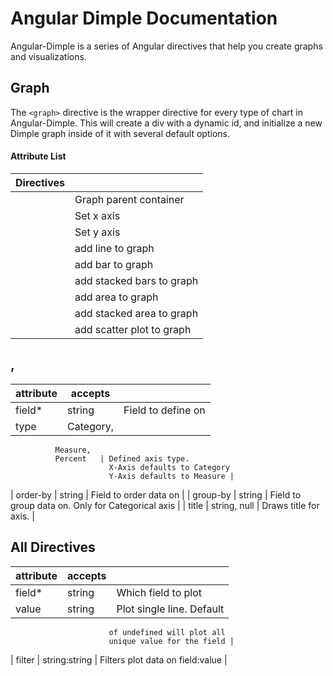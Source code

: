 # Angular Dimple Documentation

Angular-Dimple is a series of Angular directives that help you create graphs and visualizations.

## Graph

The `<graph>` directive is the wrapper directive for every type of chart in Angular-Dimple. This will create a div with a dynamic id, and initialize a new Dimple graph inside of it with several default options.

#### Attribute List

| Directives     		|						     |
| --------------------- | -------------------------- |
| <graph>		  		| Graph parent container     |
| <x>			  		| Set x axis 		 	     |
| <y>			  		| Set y axis  			     |
| <line>		  		| add line to graph 	     |
| <bar>		  			| add bar to graph 		     |
| <stacked-bar>			| add stacked bars to graph  |
| <area>		  		| add area to graph          |
| <stacked-area>		| add stacked area to graph  |
| <scatter-plot>		| add scatter plot to graph  |

## <x>, <y>
| attribute | accepts 	| 							 |
| --------- | --------- | -------------------------- |
| field*	| string	| Field to define on         |
| type		| Category,
			  Measure,
			  Percent	| Defined axis type.
						  X-Axis defaults to Category
						  Y-Axis defaults to Measure |
| order-by  | string    | Field to order data on     |
| group-by  | string    | Field to group data on.
						  Only for Categorical axis  |
| title 	| string,
			  null		| Draws title for axis.      |

## All Directives
| attribute | accepts 	| 							 |
| --------- | --------- | -------------------------- |
| field* 	| string	| Which field to plot 	 	 |
| value		| string	| Plot single line. Default
						  of undefined will plot all
	   					  unique value for the field |
| filter    | string:string | Filters plot data on
							  field:value			 |

